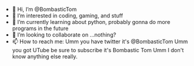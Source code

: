 - 👋 Hi, I’m @BombasticTom
- 👀 I’m interested in coding, gaming, and stuff
- 🌱 I’m currently learning about python, probably gonna do more programs in the future
- 💞️ I’m looking to collaborate on ...nothing?
- 📫 How to reach me:
    Umm you have twitter it's @BombasticTom
    Umm you got UTube be sure to subscribe it's Bombastic Tom
    Umm I don't know anything else really.

<!---
BombasticTom/BombasticTom is a ✨ special ✨ repository because its `README.md` appears on your GitHub profile. (ikr)
--->
